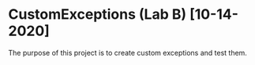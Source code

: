 # CustomExceptions (Lab B) [10-14-2020]

The purpose of this project is to create custom exceptions and test them.